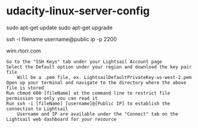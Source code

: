 # udacity-linux-server-config

sudo apt-get update
sudo apt-get upgrade

ssh -i filename username@public ip -p 2200

wim.rtorr.com


    Go to the "SSH Keys" tab under your Lightsail Account page
    Select the Default option under your region and download the key pair file
        Will be a .pem file, ex. LightsailDefaultPrivateKey-us-west-2.pem
    Open up your terminal and navigate to the directory where the above file is stored
    Run chmod 600 [fileName] at the command line to restrict file permission so only you can read it
    Run ssh -i [fileName] [username]@[Public IP] to establish the connection to Lightsail
        Username and IP are available under the "Connect" tab on the Lightsail web dashboard for your resource

